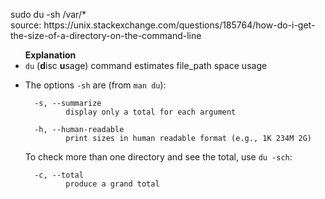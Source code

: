 <p>
sudo du -sh /var/*

<br>
source: https://unix.stackexchange.com/questions/185764/how-do-i-get-the-size-of-a-directory-on-the-command-line
</p>

<ul>
<strong>Explanation</strong><li><code>du</code> (<strong>d</strong>isc <strong>u</strong>sage) command estimates file_path space usage </li>
<li><p>The options <code>-sh</code> are (from <code>man du</code>):</p>

<pre><code>  -s, --summarize
         display only a total for each argument

  -h, --human-readable
         print sizes in human readable format (e.g., 1K 234M 2G)
</code></pre>

<p>To check more than one directory and see the total, use <code>du -sch</code>:</p>

<pre><code>  -c, --total
         produce a grand total
</code></pre></li>
</ul>